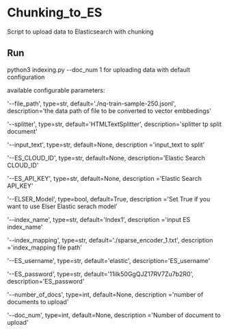 # Chunking_to_ES
Script to upload data to Elasticsearch with chunking

## Run
python3 indexing.py --doc_num 1 for uploading data with default configuration

available configurable parameters:

'--file_path', type=str, default='./nq-train-sample-250.jsonl', description='the data path of file to be converted to vector embbedings'

'--splitter', type=str, default='HTMLTextSplitter', description='splitter tp split document'

'--input_text', type=str, default=None, description ='input_text to split'

'--ES_CLOUD_ID', type=str, default=None, description='Elastic Search CLOUD_ID'

'--ES_API_KEY', type=str, default=None, description ='Elastic Search API_KEY'

'--ELSER_Model', type=bool, default=True, description ='Set True if you want to use Elser Elastic serach model'

'--index_name', type=str, default='Index1', description ='input ES index_name'

'--index_mapping', type=str, default='./sparse_encoder_1.txt', description ='index_mapping file path'

'--ES_username', type=str, default='elastic', description='ES_username'

'--ES_password', type=str, default='11ilk50GgQJZ17RV7Zu7b2R0', description='ES_password'

'--number_of_docs', type=int, default=None, description ='number of documents to upload'

'--doc_num', type=int, default=None, description ='Number of document to upload'

